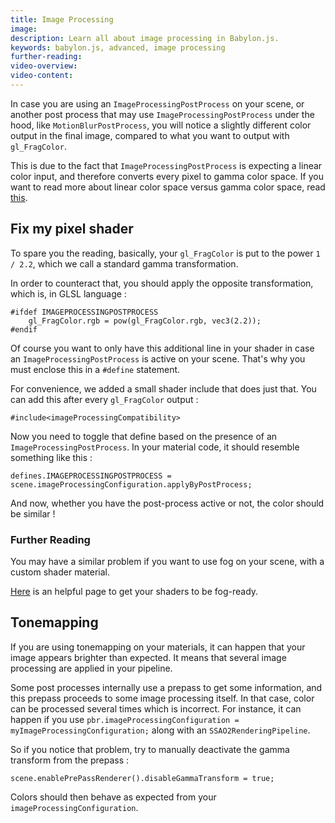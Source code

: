 ```yaml
---
title: Image Processing
image:
description: Learn all about image processing in Babylon.js.
keywords: babylon.js, advanced, image processing
further-reading:
video-overview:
video-content:
---
```


In case you are using an `ImageProcessingPostProcess` on your scene, or another post process that may use `ImageProcessingPostProcess` under the hood, like `MotionBlurPostProcess`, you will notice a slightly different color output in the final image, compared to what you want to output with `gl_FragColor`.

This is due to the fact that `ImageProcessingPostProcess` is expecting a linear color input, and therefore converts every pixel to gamma color space. If you want to read more about linear color space versus gamma color space, read [this](https://en.wikipedia.org/wiki/Gamma_correction).

## Fix my pixel shader

To spare you the reading, basically, your `gl_FragColor` is put to the power `1 / 2.2`, which we call a standard gamma transformation.

In order to counteract that, you should apply the opposite transformation, which is, in GLSL language :

```
#ifdef IMAGEPROCESSINGPOSTPROCESS
    gl_FragColor.rgb = pow(gl_FragColor.rgb, vec3(2.2));
#endif
```

Of course you want to only have this additional line in your shader in case an `ImageProcessingPostProcess` is active on your scene. That's why you must enclose this in a `#define` statement.

For convenience, we added a small shader include that does just that. You can add this after every `gl_FragColor` output :

```
#include<imageProcessingCompatibility>
```

Now you need to toggle that define based on the presence of an `ImageProcessingPostProcess`.
In your material code, it should resemble something like this :

```
defines.IMAGEPROCESSINGPOSTPROCESS = scene.imageProcessingConfiguration.applyByPostProcess;
```

And now, whether you have the post-process active or not, the color should be similar !

### Further Reading

You may have a similar problem if you want to use fog on your scene, with a custom shader material.

[Here](/features/advanced_topics/shaders/Fog+ShaderMat) is an helpful page to get your shaders to be fog-ready.

## Tonemapping

If you are using tonemapping on your materials, it can happen that your image appears brighter than expected. It means that several image processing are applied in your pipeline.

Some post processes internally use a prepass to get some information, and this prepass proceeds to some image processing itself. In that case, color can be processed several times which is incorrect. For instance, it can happen if you use `pbr.imageProcessingConfiguration = myImageProcessingConfiguration;` along with an `SSAO2RenderingPipeline`.

So if you notice that problem, try to manually deactivate the gamma transform from the prepass :

```
scene.enablePrePassRenderer().disableGammaTransform = true;
```

Colors should then behave as expected from your `imageProcessingConfiguration`.
